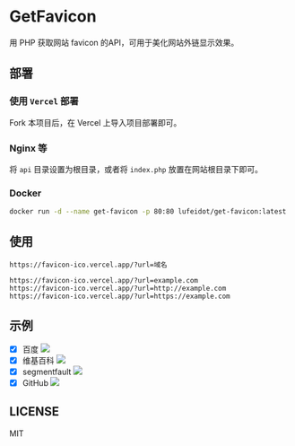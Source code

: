 # GetFavicon

用 PHP 获取网站 favicon 的API，可用于美化网站外链显示效果。

## 部署

### 使用 `Vercel` 部署

Fork 本项目后，在 Vercel 上导入项目部署即可。

### Nginx 等

将 `api` 目录设置为根目录，或者将 `index.php` 放置在网站根目录下即可。

### Docker

```bash
docker run -d --name get-favicon -p 80:80 lufeidot/get-favicon:latest
```

## 使用

`https://favicon-ico.vercel.app/?url=域名`

```
https://favicon-ico.vercel.app/?url=example.com
https://favicon-ico.vercel.app/?url=http://example.com
https://favicon-ico.vercel.app/?url=https://example.com
```

## 示例

- [x] 百度 ![](https://favicon-ico.vercel.app/?url=www.baidu.com)
- [x] 维基百科 ![](https://favicon-ico.vercel.app/?url=https://www.wikipedia.org)
- [x] segmentfault ![](https://favicon-ico.vercel.app/?url=segmentfault.com)
- [x] GitHub ![](https://favicon-ico.vercel.app/?url=github.com)

## LICENSE

MIT
